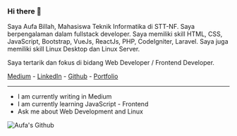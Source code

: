 ### Hi there 👋

Saya Aufa Billah, Mahasiswa Teknik Informatika di STT-NF. Saya berpengalaman dalam fullstack developer. Saya memiliki skill HTML, CSS, JavaScript, Bootstrap, VueJs, ReactJs, PHP, CodeIgniter, Laravel. Saya juga memiliki skill Linux Desktop dan Linux Server.

Saya tertarik dan fokus di bidang Web Developer / Frontend Developer.

[Medium](https://medium.com/@aufaroot18) - [LinkedIn](https://www.linkedin.com/in/aufabillah/) - [Github](https://github.com/aufaroot18) - [Portfolio](http://aufaroot18.github.io/)

---

- I am currently writing in Medium
- I am currently learning JavaScript - Frontend
- Ask me about Web Development and Linux

![Aufa's Github](https://github-readme-stats.vercel.app/api?username=aufaroot18&show_icons=true&hide_border=true)

<!--
**aufaroot18/aufaroot18** is a ✨ _special_ ✨ repository because its `README.md` (this file) appears on your GitHub profile.

Here are some ideas to get you started:

- 🔭 I’m currently working on ...
- 🌱 I’m currently learning ...
- 👯 I’m looking to collaborate on ...
- 🤔 I’m looking for help with ...
- 💬 Ask me about ...
- 📫 How to reach me: ...
- 😄 Pronouns: ...
- ⚡ Fun fact: ...
-->
